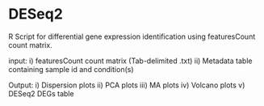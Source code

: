 # DESeq2
R Script for differential gene expression identification using featuresCount count matrix.

input: 
i) featuresCount count matrix (Tab-delimited .txt)
ii) Metadata table containing sample id and condition(s)

Output: 
i)   Dispersion plots
ii)  PCA plots
iii) MA plots
iv)  Volcano plots
v)   DESeq2 DEGs table
